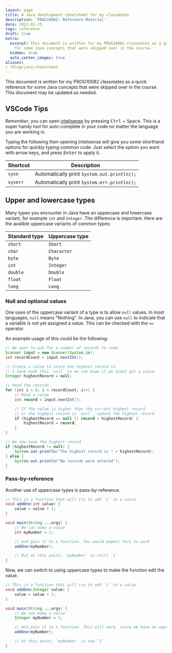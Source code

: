 ```yaml
---
layout: page
title: A Java development cheatsheet for my classmates
description: 'PROG10082: Reference Material'
date: 2022-03-15
tags: reference
draft: true
extra:
  excerpt: This document is written for my PROG10082 classmates as a quick reference
    for some Java concepts that were skipped over in the course.
  hidden: true
  auto_center_images: true
aliases:
- /blog/java-cheatsheet
---
```


This document is written for my PROG10082 classmates as a quick reference for some Java concepts that were skipped over in the course. This document may be updated as needed.

## VSCode Tips

*Remember*, you can open [intelisense](https://code.visualstudio.com/docs/editor/intellisense) by pressing <kbd>Ctrl</kbd> + <kbd>Space</kbd>. This is a super handy tool for auto-complete in your code no matter the language you are working in.

Typing the following then opening intelisense will give you some shorthand options for quickly typing common code. Just select the option you want with arrow keys, and press <kbd>Enter</kbd> to apply it.

| Shortcut | Description                                 |
|----------|---------------------------------------------|
| `syso`   | Automatically print `System.out.println();` |
| `syserr` | Automatically print `System.err.println();` |

## Upper and lowercase types

Many types you encounter in Java have an uppercase and lowercase variant, for example `int` and `Integer`. The difference is important. Here are the avalible uppercase variants of common types:

| Standard type | Uppercase type |
|---------------|----------------|
| `short`       | `Short`        |
| `char`        | `Character`    |
| `byte`        | `Byte`         |
| `int`         | `Integer`      |
| `double`      | `Double`       |
| `float`       | `Float`        |
| `long`        | `Long`         |

### Null and optional values

One uses of the uppercase variant of a type is to allow `null` values. In most languages, `null` means "Nothing". In Java, you can use `null` to indicate that a variable is not yet assigned a value. This can be checked with the `==` operator.

An example usage of this could be the following:

```java
// We want to ask for a number of records to read
Scanner input = new Scanner(System.in);
int recordCount = input.nextInt();

// Create a value to store the highest record in
// I have made this `null` so we can know if we didnt get a value
Integer highestRecord = null;

// Read the records
for (int i = 0; i < recordCount; i++) {
    // Read a value
    int record = input.nextInt();

    // If the value is higher than the current highest record
    // or the highest record is `null`, update the highest record
    if (highestRecord == null || record > highestRecord) {
        highestRecord = record;
    }
}

// We now have the highest record
if (highestRecord != null) {
    System.out.println("The highest record is " + highestRecord);
} else {
    System.out.println("No records were entered");
}
```

### Pass-by-reference

Another use of uppercase types is pass-by-reference. 

```java
// This is a function that will try to add `1` to a value
void addOne(int value) {
    value = value + 1;
}

void main(String ...args) {
    // We can make a value
    int myNumber = 1;

    // And pass it to a function. You would expect this to work
    addOne(myNumber);

    // But at this point, `myNumber` is still `1`
}
```

Now, we can switch to using uppercase types to make the function edit the value.

```java
// This is a function that will try to add `1` to a value
void addOne(Integer value) {
    value = value + 1;
}

void main(String ...args) {
    // We can make a value
    Integer myNumber = 1;

    // And pass it to a function. This will work, since we have an upprcase type
    addOne(myNumber);

    // At this point, `myNumber` is now `2`
}
```
